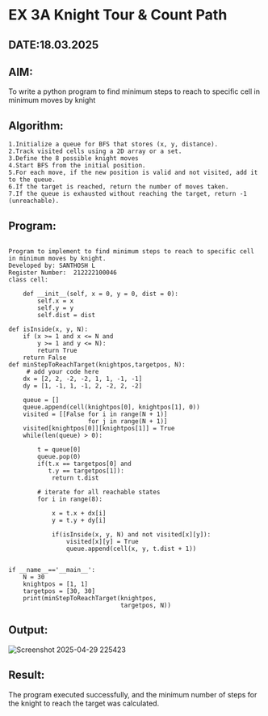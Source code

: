 # EX 3A Knight Tour & Count Path
## DATE:18.03.2025
## AIM:
To write a python program to find minimum steps to reach to specific cell in minimum moves by knight

## Algorithm:
```
1.Initialize a queue for BFS that stores (x, y, distance).
2.Track visited cells using a 2D array or a set.
3.Define the 8 possible knight moves
4.Start BFS from the initial position.
5.For each move, if the new position is valid and not visited, add it to the queue.
6.If the target is reached, return the number of moves taken.
7.If the queue is exhausted without reaching the target, return -1 (unreachable).
 ```
## Program:
```

Program to implement to find minimum steps to reach to specific cell in minimum moves by knight.
Developed by: SANTHOSH L
Register Number:  212222100046
class cell:
     
    def __init__(self, x = 0, y = 0, dist = 0):
        self.x = x
        self.y = y
        self.dist = dist

def isInside(x, y, N):
    if (x >= 1 and x <= N and
        y >= 1 and y <= N):
        return True
    return False
def minStepToReachTarget(knightpos,targetpos, N):
     # add your code here
    dx = [2, 2, -2, -2, 1, 1, -1, -1]
    dy = [1, -1, 1, -1, 2, -2, 2, -2]
     
    queue = []
    queue.append(cell(knightpos[0], knightpos[1], 0))
    visited = [[False for i in range(N + 1)]
                      for j in range(N + 1)]
    visited[knightpos[0]][knightpos[1]] = True
    while(len(queue) > 0):
         
        t = queue[0]
        queue.pop(0)
        if(t.x == targetpos[0] and
           t.y == targetpos[1]):
            return t.dist
             
        # iterate for all reachable states
        for i in range(8):
             
            x = t.x + dx[i]
            y = t.y + dy[i]
             
            if(isInside(x, y, N) and not visited[x][y]):
                visited[x][y] = True
                queue.append(cell(x, y, t.dist + 1))
     
    
if __name__=='__main__':
    N = 30
    knightpos = [1, 1]
    targetpos = [30, 30]
    print(minStepToReachTarget(knightpos,
                               targetpos, N))
```

## Output:
![Screenshot 2025-04-29 225423](https://github.com/user-attachments/assets/9e4acfb5-e3df-4cdf-96cd-6215d13e38de)

## Result:
The program executed successfully, and the minimum number of steps for the knight to reach the target was calculated.
